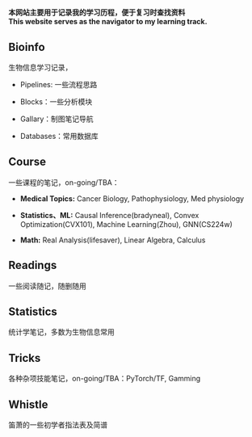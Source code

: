 # 

**本网站主要用于记录我的学习历程，便于复习时查找资料**  
**This website serves as the navigator to my learning track.**



## Bioinfo
生物信息学习记录，  

* Pipelines: 一些流程思路  

* Blocks：一些分析模块  

* Gallary：制图笔记导航  

* Databases：常用数据库


## Course
一些课程的笔记，on-going/TBA：

* **Medical Topics:** Cancer Biology, Pathophysiology, Med physiology

* **Statistics、ML:** Causal Inference(bradyneal), Convex Optimization(CVX101), Machine Learning(Zhou), GNN(CS224w)

* **Math:** Real Analysis(lifesaver), Linear Algebra, Calculus


## Readings
一些阅读随记，随删随用

## Statistics
统计学笔记，多数为生物信息常用

## Tricks
各种杂项技能笔记，on-going/TBA：PyTorch/TF, Gamming


## Whistle

笛萧的一些初学者指法表及简谱


